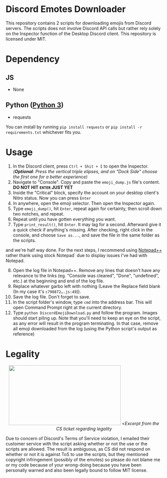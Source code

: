 # Discord Emotes Downloader
This repository contains 2 scripts for downloading emojis from Discord servers. The scripts does not involve Discord API calls but rather rely solely on the Inspector function of the Desktop Discord client. This repository is licensed under MIT. 

# Dependency
## JS
- None
## Python ([Python 3](https://www.python.org/downloads/))

- requests

You can install by running `pip install requests` or `pip install -r requirements.txt` whichever fits you.

# Usage
1. In the Discord client, press `Ctrl + Shit + I` to open the Inspector. *(__Optional__: Press the vertical triple elipses, and on "Dock Side" choose the first one for a better experience)*
2. Navigate to "Console". Copy and paste the `emoji_dump.js` file's content. **__DO NOT HIT `ENTER` JUST YET__**
3. Inside the "Critical" block, specify the account on your desktop client's Nitro status. Now you can press `Enter`
4. In anywhere, open the emoji selector. Then open the Inspector again. 
5. Type `emoji_dump()`, hit `Enter`, repeat again for certainty, then scroll down two notches, and repeat.
6. Repeat until you have gotten everything you want.
7. Type `print_result()`, hit `Enter`. It may lag for a second. Afterward give it a quick check if anything's missing. After checking, right click in the console, and choose `Save as...`, and save the file in the same folder as the scripts. 

and we're half way done. For the next steps, I recommend using [Notepad++](https://notepad-plus-plus.org/download/) rather thank using stock Notepad` due to display issues I've had with Notepad.

8. Open the log file in Notepad++. Remove any lines that doesn't have any relevance to the links (eg. "Console was cleared", "Done", "undefined", etc.) at the beginning and end of the log file.
9. Replace whatever garbo left with nothing (Leave the Replace field blank (In my case it's `c798872….js:49`)).
10. Save the log file. Don't forget to save.
11. In the script folder's window, type `cmd` into the address bar. This will open Command Prompt right at the current directory.
12. Type `python DiscordEmojiDownload.py` and follow the program. Images should start piling up. Note that you'll need to keep an eye on the script, as any error will result in the program terminating. In that case, remove all emoji downloaded from the log (using the Python script's output as reference)

# Legality 
<p align="center">
<img src="https://github.com/PythonTryHard/Discord_Emote_Downloader/blob/master/Screenshot_2019-06-20-07-09-19_1.png" width=360 height=192>
<<i>Excerpt from the CS ticket regarding legality</i>
</p>

Due to concern of Discord's Terms of Service violation, I emailed their customer service with the script asking whether or not the use or the scripts are allowed. The result is ambiguous, as CS did not respond on whether or not it is against ToS to use the scripts, but they mentioned copyright infringement (possibly of the emotes) so please do not blame me or my code because of your wrong-doing because you have been personally warned and also been legally bound to follow MIT license.
